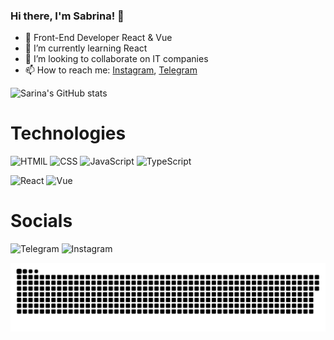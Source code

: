 ### Hi there, I'm Sabrina! 👋
- 🔭 Front-End Developer React & Vue
- 🌱 I’m currently learning React
- 👯 I’m looking to collaborate on IT companies
- 📫 How to reach me: [Instagram](https://www.instagram.com/ssabrinadev/), [Telegram](https://t.me/iamsabrinaa)

![Sarina's GitHub stats](https://github-readme-stats.vercel.app/api?username=SabrinaOnly&show_icons=true&theme=slateorange)

# Technologies

![HTMlL](https://img.shields.io/badge/HTML5-E34F26?style=for-the-badge&logo=html5&logoColor=white)
![CSS](https://img.shields.io/badge/CSS3-1572B6?style=for-the-badge&logo=css3&logoColor=white)
![JavaScript](https://img.shields.io/badge/JavaScript-323330?style=for-the-badge&logo=javascript&logoColor=F7DF1E)
![TypeScript](https://img.shields.io/badge/TypeScript-007ACC?style=for-the-badge&logo=typescript&logoColor=white)

![React](https://img.shields.io/badge/React-20232A?style=for-the-badge&logo=react&logoColor=61DAFB)
![Vue](https://img.shields.io/badge/Vue.js-35495E?style=for-the-badge&logo=vue.js&logoColor=4FC08D)


# Socials
![Telegram](https://img.shields.io/badge/iamsabrinaa-26A5E4?style=for-the-badge&logo=telegram&logoColor=white) 
![Instagram](https://img.shields.io/badge/ssabrinadev-E4405F?style=for-the-badge&logo=instagram&logoColor=white) 



<p align="center">
 <img width="600" src="assets/github-snake.svg" alt="snake"/>
</p>

